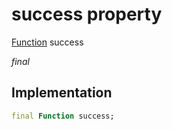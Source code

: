 


# success property







[Function](https://api.flutter.dev/flutter/dart-core/Function-class.html) success
  
_<span class="feature">final</span>_






## Implementation

```dart
final Function success;
```







